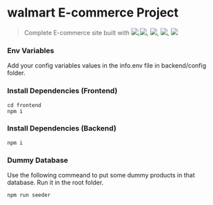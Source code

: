 # walmart E-commerce Project

> Complete E-commerce site built with <img src="https://img.shields.io/badge/Node.js-43853D?style=for-the-badge&logo=node-dot-js&logoColor=white" />,<img src="https://img.shields.io/badge/React-20232A?style=for-the-badge&logo=react&logoColor=61DAFB" />, <img src="https://img.shields.io/badge/Redux-593D88?style=for-the-badge&logo=redux&logoColor=white" />, <img src="https://img.shields.io/badge/Express.js-000000?style=for-the-badge&logo=express&logoColor=white" />, <img src="https://img.shields.io/badge/MongoDB-4EA94B?style=for-the-badge&logo=mongodb&logoColor=white" />


### Env Variables

Add your config variables values in the info.env file in backend/config folder.

### Install Dependencies (Frontend)

```
cd frontend
npm i
```

### Install Dependencies (Backend)

```
npm i
```

### Dummy Database

Use the following commeand to put some dummy products in that database.
Run it in the root folder.

```
npm run seeder
```

